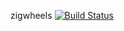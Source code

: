 zigwheels
[![Build Status](https://travis-ci.org/manimekalai8797/zigwheels.svg?branch=master)](https://travis-ci.org/manimekalai8797/zigwheels)